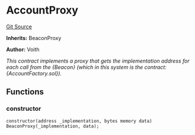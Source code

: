 # AccountProxy
[Git Source](https://github.com/voith/lyra-hedge-call/blob/cca9b2818d585390a65c6eb856ad369c2b512f4f/contracts/AccountProxy.sol)

**Inherits:**
BeaconProxy

**Author:**
Voith

*This contract implements a proxy that gets the
implementation address for each call from the {Beacon}
(which in this system is the contract: {AccountFactory.sol}).*


## Functions
### constructor


```solidity
constructor(address _implementation, bytes memory data) BeaconProxy(_implementation, data);
```

